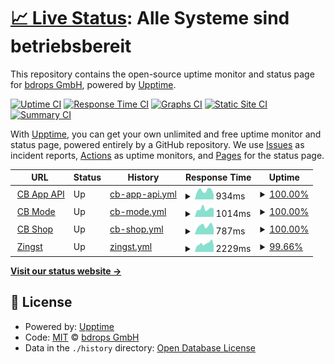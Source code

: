 # [📈 Live Status](https://bdrops-GmbH.github.io/upptime): <!--live status--> **Alle Systeme sind betriebsbereit**

This repository contains the open-source uptime monitor and status page for [bdrops GmbH](https://bdrops.de), powered by [Upptime](https://github.com/upptime/upptime).

[![Uptime CI](https://github.com/koj-co/upptime/workflows/Uptime%20CI/badge.svg)](https://github.com/koj-co/upptime/actions?query=workflow%3A%22Uptime+CI%22)
[![Response Time CI](https://github.com/koj-co/upptime/workflows/Response%20Time%20CI/badge.svg)](https://github.com/koj-co/upptime/actions?query=workflow%3A%22Response+Time+CI%22)
[![Graphs CI](https://github.com/koj-co/upptime/workflows/Graphs%20CI/badge.svg)](https://github.com/koj-co/upptime/actions?query=workflow%3A%22Graphs+CI%22)
[![Static Site CI](https://github.com/koj-co/upptime/workflows/Static%20Site%20CI/badge.svg)](https://github.com/koj-co/upptime/actions?query=workflow%3A%22Static+Site+CI%22)
[![Summary CI](https://github.com/koj-co/upptime/workflows/Summary%20CI/badge.svg)](https://github.com/koj-co/upptime/actions?query=workflow%3A%22Summary+CI%22)

With [Upptime](https://upptime.js.org), you can get your own unlimited and free uptime monitor and status page, powered entirely by a GitHub repository. We use [Issues](https://github.com/bdrops-GmbH/upptime/issues) as incident reports, [Actions](https://github.com/bdrops-GmbH/upptime/actions) as uptime monitors, and [Pages](https://bdrops-GmbH.github.io/upptime) for the status page.

<!--start: status pages-->
<!-- This summary is generated by Upptime (https://github.com/upptime/upptime) -->
<!-- Do not edit this manually, your changes will be overwritten -->
<!-- prettier-ignore -->
| URL | Status | History | Response Time | Uptime |
| --- | ------ | ------- | ------------- | ------ |
| <img alt="" src="https://favicons.githubusercontent.com/app.cbmode.de" height="13"> [CB App API](https://app.cbmode.de/app/tiles) | Up | [cb-app-api.yml](https://github.com/bdrops-GmbH/upptime/commits/master/history/cb-app-api.yml) | <details><summary><img alt="Response time graph" src="./graphs/cb-app-api/response-time-week.png" height="20"> 934ms</summary><br><a href="https://upptime.bdrops.space/history/cb-app-api"><img alt="Response time 852" src="https://img.shields.io/endpoint?url=https%3A%2F%2Fraw.githubusercontent.com%2Fbdrops-GmbH%2Fupptime%2Fmaster%2Fapi%2Fcb-app-api%2Fresponse-time.json"></a><br><a href="https://upptime.bdrops.space/history/cb-app-api"><img alt="24-hour response time 502" src="https://img.shields.io/endpoint?url=https%3A%2F%2Fraw.githubusercontent.com%2Fbdrops-GmbH%2Fupptime%2Fmaster%2Fapi%2Fcb-app-api%2Fresponse-time-day.json"></a><br><a href="https://upptime.bdrops.space/history/cb-app-api"><img alt="7-day response time 934" src="https://img.shields.io/endpoint?url=https%3A%2F%2Fraw.githubusercontent.com%2Fbdrops-GmbH%2Fupptime%2Fmaster%2Fapi%2Fcb-app-api%2Fresponse-time-week.json"></a><br><a href="https://upptime.bdrops.space/history/cb-app-api"><img alt="30-day response time 816" src="https://img.shields.io/endpoint?url=https%3A%2F%2Fraw.githubusercontent.com%2Fbdrops-GmbH%2Fupptime%2Fmaster%2Fapi%2Fcb-app-api%2Fresponse-time-month.json"></a><br><a href="https://upptime.bdrops.space/history/cb-app-api"><img alt="1-year response time 852" src="https://img.shields.io/endpoint?url=https%3A%2F%2Fraw.githubusercontent.com%2Fbdrops-GmbH%2Fupptime%2Fmaster%2Fapi%2Fcb-app-api%2Fresponse-time-year.json"></a></details> | <details><summary><a href="https://upptime.bdrops.space/history/cb-app-api">100.00%</a></summary><a href="https://upptime.bdrops.space/history/cb-app-api"><img alt="All-time uptime 99.85%" src="https://img.shields.io/endpoint?url=https%3A%2F%2Fraw.githubusercontent.com%2Fbdrops-GmbH%2Fupptime%2Fmaster%2Fapi%2Fcb-app-api%2Fuptime.json"></a><br><a href="https://upptime.bdrops.space/history/cb-app-api"><img alt="24-hour uptime 100.00%" src="https://img.shields.io/endpoint?url=https%3A%2F%2Fraw.githubusercontent.com%2Fbdrops-GmbH%2Fupptime%2Fmaster%2Fapi%2Fcb-app-api%2Fuptime-day.json"></a><br><a href="https://upptime.bdrops.space/history/cb-app-api"><img alt="7-day uptime 100.00%" src="https://img.shields.io/endpoint?url=https%3A%2F%2Fraw.githubusercontent.com%2Fbdrops-GmbH%2Fupptime%2Fmaster%2Fapi%2Fcb-app-api%2Fuptime-week.json"></a><br><a href="https://upptime.bdrops.space/history/cb-app-api"><img alt="30-day uptime 100.00%" src="https://img.shields.io/endpoint?url=https%3A%2F%2Fraw.githubusercontent.com%2Fbdrops-GmbH%2Fupptime%2Fmaster%2Fapi%2Fcb-app-api%2Fuptime-month.json"></a><br><a href="https://upptime.bdrops.space/history/cb-app-api"><img alt="1-year uptime 99.85%" src="https://img.shields.io/endpoint?url=https%3A%2F%2Fraw.githubusercontent.com%2Fbdrops-GmbH%2Fupptime%2Fmaster%2Fapi%2Fcb-app-api%2Fuptime-year.json"></a></details>
| <img alt="" src="https://favicons.githubusercontent.com/cbmode.de" height="13"> [CB Mode](https://cbmode.de) | Up | [cb-mode.yml](https://github.com/bdrops-GmbH/upptime/commits/master/history/cb-mode.yml) | <details><summary><img alt="Response time graph" src="./graphs/cb-mode/response-time-week.png" height="20"> 1014ms</summary><br><a href="https://upptime.bdrops.space/history/cb-mode"><img alt="Response time 1031" src="https://img.shields.io/endpoint?url=https%3A%2F%2Fraw.githubusercontent.com%2Fbdrops-GmbH%2Fupptime%2Fmaster%2Fapi%2Fcb-mode%2Fresponse-time.json"></a><br><a href="https://upptime.bdrops.space/history/cb-mode"><img alt="24-hour response time 1021" src="https://img.shields.io/endpoint?url=https%3A%2F%2Fraw.githubusercontent.com%2Fbdrops-GmbH%2Fupptime%2Fmaster%2Fapi%2Fcb-mode%2Fresponse-time-day.json"></a><br><a href="https://upptime.bdrops.space/history/cb-mode"><img alt="7-day response time 1014" src="https://img.shields.io/endpoint?url=https%3A%2F%2Fraw.githubusercontent.com%2Fbdrops-GmbH%2Fupptime%2Fmaster%2Fapi%2Fcb-mode%2Fresponse-time-week.json"></a><br><a href="https://upptime.bdrops.space/history/cb-mode"><img alt="30-day response time 967" src="https://img.shields.io/endpoint?url=https%3A%2F%2Fraw.githubusercontent.com%2Fbdrops-GmbH%2Fupptime%2Fmaster%2Fapi%2Fcb-mode%2Fresponse-time-month.json"></a><br><a href="https://upptime.bdrops.space/history/cb-mode"><img alt="1-year response time 1031" src="https://img.shields.io/endpoint?url=https%3A%2F%2Fraw.githubusercontent.com%2Fbdrops-GmbH%2Fupptime%2Fmaster%2Fapi%2Fcb-mode%2Fresponse-time-year.json"></a></details> | <details><summary><a href="https://upptime.bdrops.space/history/cb-mode">100.00%</a></summary><a href="https://upptime.bdrops.space/history/cb-mode"><img alt="All-time uptime 99.87%" src="https://img.shields.io/endpoint?url=https%3A%2F%2Fraw.githubusercontent.com%2Fbdrops-GmbH%2Fupptime%2Fmaster%2Fapi%2Fcb-mode%2Fuptime.json"></a><br><a href="https://upptime.bdrops.space/history/cb-mode"><img alt="24-hour uptime 100.00%" src="https://img.shields.io/endpoint?url=https%3A%2F%2Fraw.githubusercontent.com%2Fbdrops-GmbH%2Fupptime%2Fmaster%2Fapi%2Fcb-mode%2Fuptime-day.json"></a><br><a href="https://upptime.bdrops.space/history/cb-mode"><img alt="7-day uptime 100.00%" src="https://img.shields.io/endpoint?url=https%3A%2F%2Fraw.githubusercontent.com%2Fbdrops-GmbH%2Fupptime%2Fmaster%2Fapi%2Fcb-mode%2Fuptime-week.json"></a><br><a href="https://upptime.bdrops.space/history/cb-mode"><img alt="30-day uptime 100.00%" src="https://img.shields.io/endpoint?url=https%3A%2F%2Fraw.githubusercontent.com%2Fbdrops-GmbH%2Fupptime%2Fmaster%2Fapi%2Fcb-mode%2Fuptime-month.json"></a><br><a href="https://upptime.bdrops.space/history/cb-mode"><img alt="1-year uptime 99.87%" src="https://img.shields.io/endpoint?url=https%3A%2F%2Fraw.githubusercontent.com%2Fbdrops-GmbH%2Fupptime%2Fmaster%2Fapi%2Fcb-mode%2Fuptime-year.json"></a></details>
| <img alt="" src="https://favicons.githubusercontent.com/shop.cbmode.de" height="13"> [CB Shop](https://shop.cbmode.de) | Up | [cb-shop.yml](https://github.com/bdrops-GmbH/upptime/commits/master/history/cb-shop.yml) | <details><summary><img alt="Response time graph" src="./graphs/cb-shop/response-time-week.png" height="20"> 787ms</summary><br><a href="https://upptime.bdrops.space/history/cb-shop"><img alt="Response time 809" src="https://img.shields.io/endpoint?url=https%3A%2F%2Fraw.githubusercontent.com%2Fbdrops-GmbH%2Fupptime%2Fmaster%2Fapi%2Fcb-shop%2Fresponse-time.json"></a><br><a href="https://upptime.bdrops.space/history/cb-shop"><img alt="24-hour response time 563" src="https://img.shields.io/endpoint?url=https%3A%2F%2Fraw.githubusercontent.com%2Fbdrops-GmbH%2Fupptime%2Fmaster%2Fapi%2Fcb-shop%2Fresponse-time-day.json"></a><br><a href="https://upptime.bdrops.space/history/cb-shop"><img alt="7-day response time 787" src="https://img.shields.io/endpoint?url=https%3A%2F%2Fraw.githubusercontent.com%2Fbdrops-GmbH%2Fupptime%2Fmaster%2Fapi%2Fcb-shop%2Fresponse-time-week.json"></a><br><a href="https://upptime.bdrops.space/history/cb-shop"><img alt="30-day response time 734" src="https://img.shields.io/endpoint?url=https%3A%2F%2Fraw.githubusercontent.com%2Fbdrops-GmbH%2Fupptime%2Fmaster%2Fapi%2Fcb-shop%2Fresponse-time-month.json"></a><br><a href="https://upptime.bdrops.space/history/cb-shop"><img alt="1-year response time 809" src="https://img.shields.io/endpoint?url=https%3A%2F%2Fraw.githubusercontent.com%2Fbdrops-GmbH%2Fupptime%2Fmaster%2Fapi%2Fcb-shop%2Fresponse-time-year.json"></a></details> | <details><summary><a href="https://upptime.bdrops.space/history/cb-shop">100.00%</a></summary><a href="https://upptime.bdrops.space/history/cb-shop"><img alt="All-time uptime 99.02%" src="https://img.shields.io/endpoint?url=https%3A%2F%2Fraw.githubusercontent.com%2Fbdrops-GmbH%2Fupptime%2Fmaster%2Fapi%2Fcb-shop%2Fuptime.json"></a><br><a href="https://upptime.bdrops.space/history/cb-shop"><img alt="24-hour uptime 100.00%" src="https://img.shields.io/endpoint?url=https%3A%2F%2Fraw.githubusercontent.com%2Fbdrops-GmbH%2Fupptime%2Fmaster%2Fapi%2Fcb-shop%2Fuptime-day.json"></a><br><a href="https://upptime.bdrops.space/history/cb-shop"><img alt="7-day uptime 100.00%" src="https://img.shields.io/endpoint?url=https%3A%2F%2Fraw.githubusercontent.com%2Fbdrops-GmbH%2Fupptime%2Fmaster%2Fapi%2Fcb-shop%2Fuptime-week.json"></a><br><a href="https://upptime.bdrops.space/history/cb-shop"><img alt="30-day uptime 100.00%" src="https://img.shields.io/endpoint?url=https%3A%2F%2Fraw.githubusercontent.com%2Fbdrops-GmbH%2Fupptime%2Fmaster%2Fapi%2Fcb-shop%2Fuptime-month.json"></a><br><a href="https://upptime.bdrops.space/history/cb-shop"><img alt="1-year uptime 99.02%" src="https://img.shields.io/endpoint?url=https%3A%2F%2Fraw.githubusercontent.com%2Fbdrops-GmbH%2Fupptime%2Fmaster%2Fapi%2Fcb-shop%2Fuptime-year.json"></a></details>
| <img alt="" src="https://favicons.githubusercontent.com/www.zingst.de" height="13"> [Zingst](https://www.zingst.de) | Up | [zingst.yml](https://github.com/bdrops-GmbH/upptime/commits/master/history/zingst.yml) | <details><summary><img alt="Response time graph" src="./graphs/zingst/response-time-week.png" height="20"> 2229ms</summary><br><a href="https://upptime.bdrops.space/history/zingst"><img alt="Response time 2615" src="https://img.shields.io/endpoint?url=https%3A%2F%2Fraw.githubusercontent.com%2Fbdrops-GmbH%2Fupptime%2Fmaster%2Fapi%2Fzingst%2Fresponse-time.json"></a><br><a href="https://upptime.bdrops.space/history/zingst"><img alt="24-hour response time 1585" src="https://img.shields.io/endpoint?url=https%3A%2F%2Fraw.githubusercontent.com%2Fbdrops-GmbH%2Fupptime%2Fmaster%2Fapi%2Fzingst%2Fresponse-time-day.json"></a><br><a href="https://upptime.bdrops.space/history/zingst"><img alt="7-day response time 2229" src="https://img.shields.io/endpoint?url=https%3A%2F%2Fraw.githubusercontent.com%2Fbdrops-GmbH%2Fupptime%2Fmaster%2Fapi%2Fzingst%2Fresponse-time-week.json"></a><br><a href="https://upptime.bdrops.space/history/zingst"><img alt="30-day response time 2290" src="https://img.shields.io/endpoint?url=https%3A%2F%2Fraw.githubusercontent.com%2Fbdrops-GmbH%2Fupptime%2Fmaster%2Fapi%2Fzingst%2Fresponse-time-month.json"></a><br><a href="https://upptime.bdrops.space/history/zingst"><img alt="1-year response time 2615" src="https://img.shields.io/endpoint?url=https%3A%2F%2Fraw.githubusercontent.com%2Fbdrops-GmbH%2Fupptime%2Fmaster%2Fapi%2Fzingst%2Fresponse-time-year.json"></a></details> | <details><summary><a href="https://upptime.bdrops.space/history/zingst">99.66%</a></summary><a href="https://upptime.bdrops.space/history/zingst"><img alt="All-time uptime 99.65%" src="https://img.shields.io/endpoint?url=https%3A%2F%2Fraw.githubusercontent.com%2Fbdrops-GmbH%2Fupptime%2Fmaster%2Fapi%2Fzingst%2Fuptime.json"></a><br><a href="https://upptime.bdrops.space/history/zingst"><img alt="24-hour uptime 100.00%" src="https://img.shields.io/endpoint?url=https%3A%2F%2Fraw.githubusercontent.com%2Fbdrops-GmbH%2Fupptime%2Fmaster%2Fapi%2Fzingst%2Fuptime-day.json"></a><br><a href="https://upptime.bdrops.space/history/zingst"><img alt="7-day uptime 99.66%" src="https://img.shields.io/endpoint?url=https%3A%2F%2Fraw.githubusercontent.com%2Fbdrops-GmbH%2Fupptime%2Fmaster%2Fapi%2Fzingst%2Fuptime-week.json"></a><br><a href="https://upptime.bdrops.space/history/zingst"><img alt="30-day uptime 99.68%" src="https://img.shields.io/endpoint?url=https%3A%2F%2Fraw.githubusercontent.com%2Fbdrops-GmbH%2Fupptime%2Fmaster%2Fapi%2Fzingst%2Fuptime-month.json"></a><br><a href="https://upptime.bdrops.space/history/zingst"><img alt="1-year uptime 99.65%" src="https://img.shields.io/endpoint?url=https%3A%2F%2Fraw.githubusercontent.com%2Fbdrops-GmbH%2Fupptime%2Fmaster%2Fapi%2Fzingst%2Fuptime-year.json"></a></details>

<!--end: status pages-->

[**Visit our status website →**](https://bdrops-GmbH.github.io/upptime)

## 📄 License

- Powered by: [Upptime](https://github.com/upptime/upptime)
- Code: [MIT](./LICENSE) © [bdrops GmbH](https://bdrops.de)
- Data in the `./history` directory: [Open Database License](https://opendatacommons.org/licenses/odbl/1-0/)
